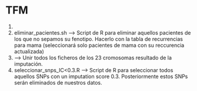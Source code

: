 # TFM

1. 
2. eliminar_pacientes.sh --> Script de R para eliminar aquellos pacientes de los que no sepamos su fenotipo. Hacerlo con la tabla de recurrencias para mama (seleccionará solo pacientes de mama con su reccurencia actualizada)
3.  --> Unir todos los ficheros de los 23 cromosomas resultado de la imputación.
4. seleccionar_snps_IC<0.3.R  --> Script de R para seleccionar todos aquellos SNPs con un imputation score 0.3. Posteriormente estos SNPs serán eliminados de nuestros datos.
